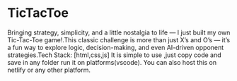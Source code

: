 # TicTacToe
Bringing strategy, simplicity, and a little nostalgia to life — I just built my own Tic-Tac-Toe game!.This classic challenge is more than just X’s and O’s — it’s a fun way to explore logic, decision-making, and even AI-driven opponent strategies.Tech Stack: [html,css,js]
It is simple to use ,just copy code and save in any folder run it on  platforms(vscode).
You can also host this on netlify or any other platform.
